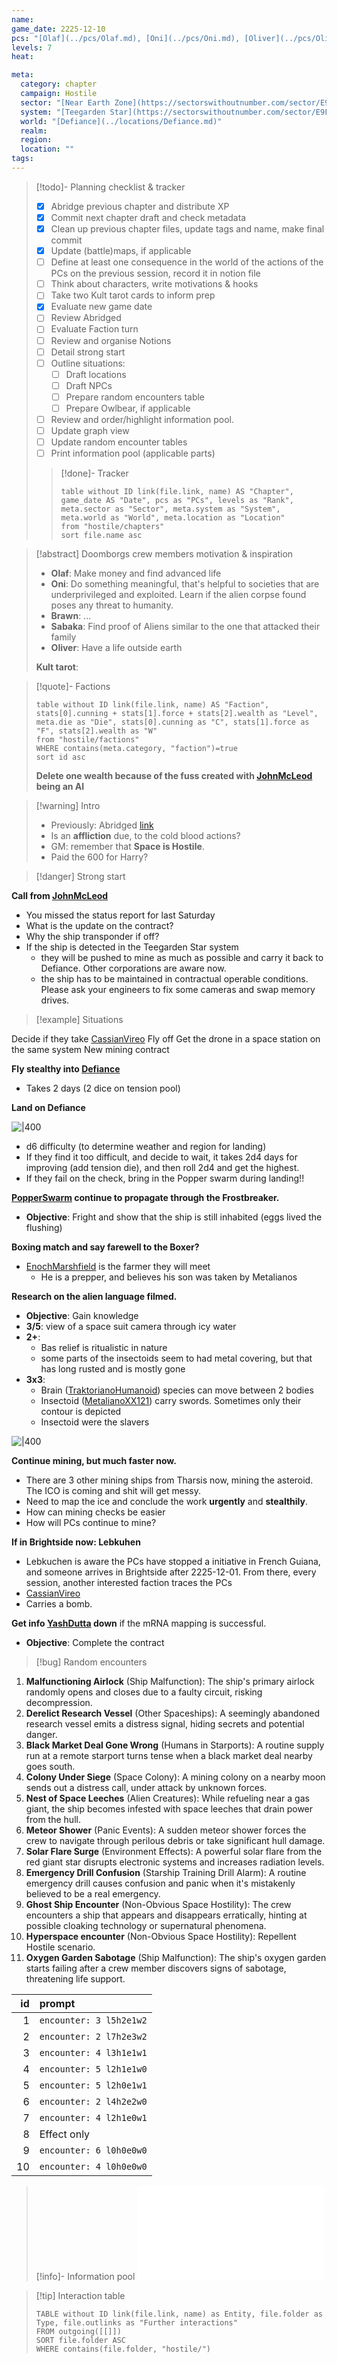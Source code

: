 ```yaml
---
name: 
game_date: 2225-12-10
pcs: "[Olaf](../pcs/Olaf.md), [Oni](../pcs/Oni.md), [Oliver](../pcs/Oliver.md), [Danny](../pcs/Danny.md)"
levels: 7
heat: 

meta:
  category: chapter
  campaign: Hostile
  sector: "[Near Earth Zone](https://sectorswithoutnumber.com/sector/E9FKrPjS8tsRmoryYMpe)"
  system: "[Teegarden Star](https://sectorswithoutnumber.com/sector/E9FKrPjS8tsRmoryYMpe/system/EK7eZhRuSaUmzSTEwm7a)"
  world: "[Defiance](../locations/Defiance.md)"
  realm: 
  region: 
  location: ""
tags: 
---
```


> [!todo]- Planning checklist & tracker
> - [x] Abridge previous chapter and distribute XP
> - [x] Commit next chapter draft and check metadata
> - [x] Clean up previous chapter files, update tags and name, make final commit
> - [x] Update (battle)maps, if applicable
> - [ ] Define at least one consequence in the world of the actions of the PCs on the previous session, record it in notion file
> - [ ] Think about characters, write motivations & hooks
> - [ ] Take two Kult tarot cards to inform prep
> - [x] Evaluate new game date
> - [ ] Review Abridged
> - [ ] Evaluate Faction turn
> - [ ] Review and organise Notions
> - [ ] Detail strong start
> - [ ] Outline situations:
> 	- [ ] Draft locations 
> 	- [ ] Draft NPCs
> 	- [ ] Prepare random encounters table
> 	- [ ] Prepare Owlbear, if applicable
> - [ ] Review and order/highlight information pool.
> - [ ] Update graph view
> - [ ] Update random encounter tables
> - [ ] Print information pool (applicable parts)
> 
>> [!done]- Tracker 
>> ```dataview
>> table without ID link(file.link, name) AS "Chapter", game_date AS "Date", pcs as "PCs", levels as "Rank", meta.sector as "Sector", meta.system as "System", meta.world as "World", meta.location as "Location"
>> from "hostile/chapters"
>> sort file.name asc
>> ```

> [!abstract] Doomborgs crew members motivation & inspiration
> - **Olaf**: Make money and find advanced life
> - **Oni**: Do something meaningful, that's helpful to societies that are underprivileged and exploited. Learn if the alien corpse found poses any threat to humanity.
> - **Brawn**: ...
> - **Sabaka**: Find proof of Aliens similar to the one that attacked their family
> - **Oliver**: Have a life outside earth
> 
> **Kult tarot**:

> [!quote]- Factions 
> ```dataview
> table without ID link(file.link, name) AS "Faction", stats[0].cunning + stats[1].force + stats[2].wealth as "Level", meta.die as "Die", stats[0].cunning as "C", stats[1].force as "F", stats[2].wealth as "W"
> from "hostile/factions"
> WHERE contains(meta.category, "faction")=true
> sort id asc
> ```
> 
> **Delete one wealth because of the fuss created with [JohnMcLeod](../npcs/JohnMcLeod.md) being an AI**

> [!warning] Intro
> - Previously: Abridged [link](https://github.com/efsalvarenga/terraCampaigns_published/blob/main/hostile/abridged.md#chapter-02-the-cold-tomb)
> - Is an **affliction** due, to the cold blood actions?
> - GM: remember that **Space is Hostile**.
> - Paid the 600 for Harry?

> [!danger] Strong start

**Call from [JohnMcLeod](../npcs/JohnMcLeod.md)**
- You missed the status report for last Saturday
- What is the update on the contract?
- Why the ship transponder if off?
- If the ship is detected in the Teegarden Star system
	- they will be pushed to mine as much as possible and carry it back to Defiance. Other corporations are aware now.
	- the ship has to be maintained in contractual operable conditions. Please ask your engineers to fix some cameras and swap memory drives.

> [!example] Situations 

Decide if they take [CassianVireo](../npcs/CassianVireo.md)
Fly off
Get the drone in a space station on the same system
New mining contract

**Fly stealthy into [Defiance](../locations/Defiance.md)** 
- Takes 2 days (2 dice on tension pool)

**Land on Defiance**

![|400](https://i.imgur.com/xlfV2y5.png)

- d6 difficulty (to determine weather and region for landing)
- If they find it too difficult, and decide to wait, it takes 2d4 days for improving (add tension die), and then roll 2d4 and get the highest.
- If they fail on the check, bring in the Popper swarm during landing!!

**[PopperSwarm](../statblocks/PopperSwarm.md) continue to propagate through the Frostbreaker.**
- **Objective**: Fright and show that the ship is still inhabited (eggs lived the flushing)

**Boxing match and say farewell to the Boxer?**
- [EnochMarshfield](../npcs/EnochMarshfield.md) is the farmer they will meet
	- He is a prepper, and believes his son was taken by Metalianos

**Research on the alien language filmed.**
- **Objective**: Gain knowledge
- **3/5**: view of a space suit camera through icy water
- **2+**:
	- Bas relief is ritualistic in nature
	- some parts of the insectoids seem to had metal covering, but that has long rusted and is mostly gone
- **3x3**:
	- Brain ([TraktorianoHumanoid](../statblocks/TraktorianoHumanoid.md)) species can move between 2 bodies
	- Insectoid ([MetalianoXX121](../statblocks/MetalianoXX121.md)) carry swords. Sometimes only their contour is depicted
	- Insectoid were the slavers

![|400](https://i.imgur.com/8Q6BYmV.png)

**Continue mining, but much faster now.**
- There are 3 other mining ships from Tharsis now, mining the asteroid. The ICO is coming and shit will get messy.
- Need to map the ice and conclude the work **urgently** and **stealthily**.
- How can mining checks be easier
- How will PCs continue to mine?

**If in Brightside now: Lebkuhen**
- Lebkuchen is aware the PCs have stopped a initiative in French Guiana, and someone arrives in Brightside after 2225-12-01. From there, every session, another interested faction traces the PCs
- [CassianVireo](../npcs/CassianVireo.md)
- Carries a bomb.

**Get info [YashDutta](../npcs/YashDutta.md) down** if the mRNA mapping is successful.
- **Objective**: Complete the contract

> [!bug] Random encounters

1. **Malfunctioning Airlock** (Ship Malfunction): The ship's primary airlock randomly opens and closes due to a faulty circuit, risking decompression.
2. **Derelict Research Vessel** (Other Spaceships): A seemingly abandoned research vessel emits a distress signal, hiding secrets and potential danger.
3. **Black Market Deal Gone Wrong** (Humans in Starports): A routine supply run at a remote starport turns tense when a black market deal nearby goes south.
4. **Colony Under Siege** (Space Colony): A mining colony on a nearby moon sends out a distress call, under attack by unknown forces.
5. **Nest of Space Leeches** (Alien Creatures): While refueling near a gas giant, the ship becomes infested with space leeches that drain power from the hull.
6. **Meteor Shower** (Panic Events): A sudden meteor shower forces the crew to navigate through perilous debris or take significant hull damage.
7. **Solar Flare Surge** (Environment Effects): A powerful solar flare from the red giant star disrupts electronic systems and increases radiation levels.
8. **Emergency Drill Confusion** (Starship Training Drill Alarm): A routine emergency drill causes confusion and panic when it's mistakenly believed to be a real emergency.
9. **Ghost Ship Encounter** (Non-Obvious Space Hostility): The crew encounters a ship that appears and disappears erratically, hinting at possible cloaking technology or supernatural phenomena.
10. **Hyperspace encounter** (Non-Obvious Space Hostility): Repellent Hostile scenario.
11. **Oxygen Garden Sabotage** (Ship Malfunction): The ship's oxygen garden starts failing after a crew member discovers signs of sabotage, threatening life support.

|  id | prompt                  |
| --: | :---------------------- |
|   1 | `encounter: 3 l5h2e1w2` |
|   2 | `encounter: 2 l7h2e3w2` |
|   3 | `encounter: 4 l3h1e1w1` |
|   4 | `encounter: 5 l2h1e1w0` |
|   5 | `encounter: 5 l2h0e1w1` |
|   6 | `encounter: 2 l4h2e2w0` |
|   7 | `encounter: 4 l2h1e0w1` |
|   8 | Effect only             |
|   9 | `encounter: 6 l0h0e0w0` |
|  10 | `encounter: 4 l0h0e0w0` |

> [!info]- Information pool
> ![_hostileInformationPool](../_hostileInformationPool.md)

> [!tip] Interaction table 
> 
> ```dataview
> TABLE without ID link(file.link, name) as Entity, file.folder as Type, file.outlinks as "Further interactions"
> FROM outgoing([[]]) 
> SORT file.folder ASC
> WHERE contains(file.folder, "hostile/")
> ```

